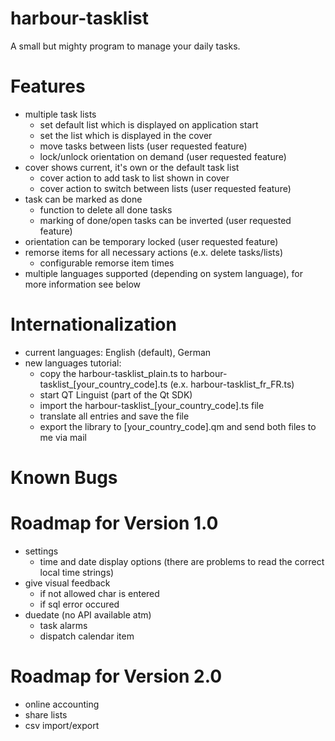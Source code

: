 harbour-tasklist
================

A small but mighty program to manage your daily tasks.

Features
================
- multiple task lists
    - set default list which is displayed on application start
    - set the list which is displayed in the cover
    - move tasks between lists (user requested feature)
    - lock/unlock orientation on demand (user requested feature)
- cover shows current, it's own or the default task list
    - cover action to add task to list shown in cover
    - cover action to switch between lists (user requested feature)
- task can be marked as done
    - function to delete all done tasks
    - marking of done/open tasks can be inverted (user requested feature)
- orientation can be temporary locked (user requested feature)
- remorse items for all necessary actions (e.x. delete tasks/lists)
    - configurable remorse item times
- multiple languages supported (depending on system language), for more information see below

Internationalization
================
- current languages: English (default), German
- new languages tutorial:
    - copy the harbour-tasklist_plain.ts to harbour-tasklist_[your_country_code].ts (e.x. harbour-tasklist_fr_FR.ts)
    - start QT Linguist (part of the Qt SDK)
    - import the harbour-tasklist_[your_country_code].ts file
    - translate all entries and save the file
    - export the library to [your_country_code].qm and send both files to me via mail

Known Bugs
================

Roadmap for Version 1.0
================
- settings
    - time and date display options (there are problems to read the correct local time strings)
- give visual feedback
    - if not allowed char is entered
    - if sql error occured
- duedate (no API available atm)
    - task alarms
    - dispatch calendar item

Roadmap for Version 2.0
================
- online accounting
- share lists
- csv import/export
